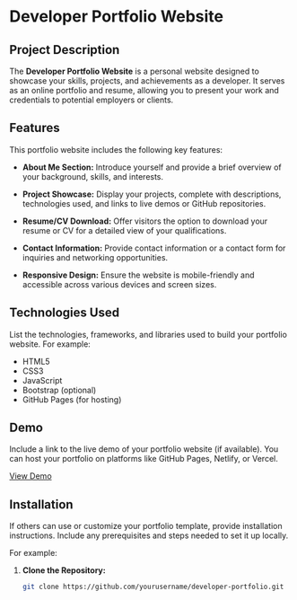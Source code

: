 # Developer Portfolio Website

## Project Description

The **Developer Portfolio Website** is a personal website designed to showcase your skills, projects, and achievements as a developer. It serves as an online portfolio and resume, allowing you to present your work and credentials to potential employers or clients.

## Features

This portfolio website includes the following key features:

- **About Me Section:** Introduce yourself and provide a brief overview of your background, skills, and interests.

- **Project Showcase:** Display your projects, complete with descriptions, technologies used, and links to live demos or GitHub repositories.

- **Resume/CV Download:** Offer visitors the option to download your resume or CV for a detailed view of your qualifications.

- **Contact Information:** Provide contact information or a contact form for inquiries and networking opportunities.

- **Responsive Design:** Ensure the website is mobile-friendly and accessible across various devices and screen sizes.

## Technologies Used

List the technologies, frameworks, and libraries used to build your portfolio website. For example:

- HTML5
- CSS3
- JavaScript
- Bootstrap (optional)
- GitHub Pages (for hosting)

## Demo

Include a link to the live demo of your portfolio website (if available). You can host your portfolio on platforms like GitHub Pages, Netlify, or Vercel.

[View Demo](https://your-portfolio-website-url.com)

## Installation

If others can use or customize your portfolio template, provide installation instructions. Include any prerequisites and steps needed to set it up locally.

For example:

1. **Clone the Repository:**

   ```bash
   git clone https://github.com/yourusername/developer-portfolio.git
